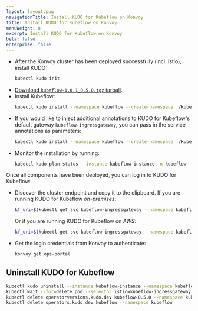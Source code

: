 ```yaml
---
layout: layout.pug
navigationTitle: Install KUDO for Kubeflow on Konvoy
title: Install KUDO for Kubeflow on Konvoy
menuWeight: 8
excerpt: Install KUDO for Kubeflow on Konvoy
beta: false
enterprise: false
---
```


* After the Konvoy cluster has been deployed successfully (incl. Istio), install KUDO:
  ```bash
  kubectl kudo init
  ```
* [Download `kubeflow-1.0.1_0.5.0.tgz` tarball](../../download/).
* Install Kubeflow:
  ```bash
  kubectl kudo install --namespace kubeflow --create-namespace ./kubeflow-1.0.1_0.5.0.tgz
  ```
* If you would like to inject additional annotations to KUDO for Kubeflow's default gateway `kubeflow-ingressgateway`, you can pass in the service annotations as parameters:
  ```bash
  kubectl kudo install --namespace kubeflow --create-namespace ./kubeflow-1.0.1_0.5.0.tgz -p kubeflowIngressGatewayServiceAnnotations='{"foo": "abc","bar": "xyz"}'
  ```
* Monitor the installation by running:
  ```bash
  kubectl kudo plan status --instance kubeflow-instance -n kubeflow
  ```

Once all components have been deployed, you can log in to KUDO for Kubeflow:

* Discover the cluster endpoint and copy it to the clipboard.
  If you are running KUDO for Kubeflow _on-premises_:
  ```bash
  kf_uri=$(kubectl get svc kubeflow-ingressgateway --namespace kubeflow -o jsonpath="{.status.loadBalancer.ingress[*].ip}") && echo "https://${kf_uri}"
  ```
  Or if you are running KUDO for Kubeflow on _AWS_:
  ```bash
  kf_uri=$(kubectl get svc kubeflow-ingressgateway --namespace kubeflow -o jsonpath="{.status.loadBalancer.ingress[*].hostname}") && echo "https://${kf_uri}"
  ```
* Get the login credentials from Konvoy to authenticate:
  ```bash
  konvoy get ops-portal
  ```

## Uninstall KUDO for Kubeflow
```bash
kubectl kudo uninstall --instance kubeflow-instance --namespace kubeflow
kubectl wait --for=delete pod --selector istio=kubeflow-ingressgateway -n kubeflow --timeout=1m
kubectl delete operatorversions.kudo.dev kubeflow-0.5.0 --namespace kubeflow
kubectl delete operators.kudo.dev kubeflow --namespace kubeflow
```
